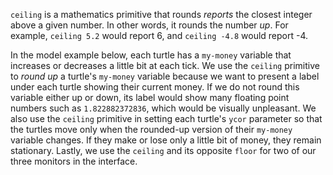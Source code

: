 ﻿`ceiling` is a mathematics primitive that rounds *reports* the closest integer above a given number. In other words, it rounds the number *up*. For example, `ceiling 5.2` would report 6, and `ceiling -4.8` would report -4. 



In the model example below, each turtle has a `my-money` variable that increases or decreases a little bit at each tick. We use the `ceiling` primitive to *round up* a turtle's `my-money` variable because we want to present a label under each turtle showing their current money. If we do not round this variable either up or down, its label would show many floating point numbers such as `1.822882372836`, which would be visually unpleasant. We also use the `ceiling` primitive in setting each turtle's `ycor` parameter so that the turtles move only when the rounded-up version of their `my-money` variable changes. If they make or lose only a little bit of money, they remain stationary. Lastly, we use the `ceiling` and its opposite `floor` for two of our three monitors in the interface.

